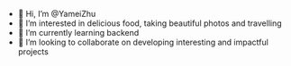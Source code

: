 - 👋 Hi, I’m @YameiZhu
- 👀 I’m interested in delicious food, taking beautiful photos and travelling
- 🌱 I’m currently learning backend
- 💞️ I’m looking to collaborate on developing interesting and impactful projects

<!---
YameiZhu/YameiZhu is a ✨ special ✨ repository because its `README.md` (this file) appears on your GitHub profile.
You can click the Preview link to take a look at your changes.
--->
